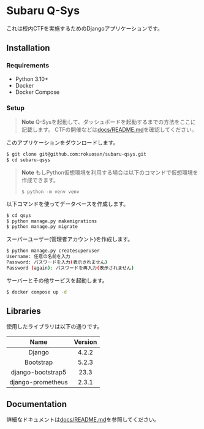 # Subaru Q-Sys

これは校内CTFを実施するためのDjangoアプリケーションです。

## Installation

### Requirements

- Python 3.10+
- Docker
- Docker Compose

### Setup

> **Note**
> Q-Sysを起動して、ダッシュボードを起動するまでの方法をここに記載します。
> CTFの開催などは[docs/README.md](docs/README.md)を確認してください。

このアプリケーションをダウンロードします。

```bash
$ git clone git@github.com:rokuosan/subaru-qsys.git
$ cd subaru-qsys
```

> **Note**
> もしPython仮想環境を利用する場合は以下のコマンドで仮想環境を作成できます。
> ```
> $ python -m venv venv
> ```

以下コマンドを使ってデータベースを作成します。

```bash
$ cd qsys
$ python manage.py makemigrations
$ python manage.py migrate
```

スーパーユーザー(管理者アカウント)を作成します。

```bash
$ python manage.py createsuperuser
Username: 任意の名前を入力
Password: パスワードを入力(表示されません)
Password (again): パスワードを再入力(表示されません)
```

サーバーとその他サービスを起動します。

```bash
$ docker compose up -d
```

## Libraries

使用したライブラリは以下の通りです。

| Name | Version |
| :-: | :-: |
| Django | 4.2.2 |
| Bootstrap | 5.2.3 |
| django-bootstrap5 | 23.3 |
| django-prometheus | 2.3.1 |

## Documentation

詳細なドキュメントは[docs/README.md](docs/README.md)を参照してください。
